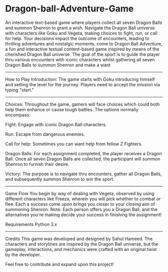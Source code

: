 # Dragon-ball-Adventure-Game

An interactive text-based game where players collect all seven Dragon Balls and summon Shenron to grant a wish. Navigate the Dragon Ball universe with characters like Goku and Vegeta, making choices to fight, run, or call for help. Your decisions impact the outcome of encounters, leading to thrilling adventures and nostalgic moments.
come to Dragon Ball Adventure, a fun and interactive textual content-based game inspired by means of the cherished Dragon Ball universe. The goal of the sport is to guide the player thru various encounters with iconic characters whilst gathering all seven Dragon Balls to summon Shenron and make a want

----
How to Play
Introduction: The game starts with Goku introducing himself and setting the level for the journey. Players need to accept the mission via typing "start."

-----

Choices: Throughout the game, gamers will face choices which could both help them enhance or cause tough battles. The options normally encompass:

Fight: Engage with iconic Dragon Ball characters.

Run: Escape from dangerous enemies.

Call for help: Sometimes you can want help from fellow Z Fighters.

Dragon Balls: For each assignment completed, the player receives a Dragon Ball. Once all seven Dragon Balls are collected, the participant will summon Shenron to furnish their desire.

Victory: The purpose is to navigate thru encounters, gather all Dragon Balls, and subsequently summon Shenron to win the sport.

----
Game Flow
You begin by way of dealing with Vegeta, observed by using different characters like Freeza, wherein you will pick whether to combat or flee.
Each a success come upon brings you closer to your closing aim of summoning Shenron.
Note: Each person offers you a Dragon Ball, and the alternatives you're making decide your success in finishing the assignment!

Requirements
Python 3.x

----
Credits
This game was developed and designed by Sahul Hameed. The characters and storylines are inspired by the Dragon Ball universe, but the gameplay, interactions, and mechanics were crafted with an original twist by the developer.

Feel free to contribute and expand upon this project!



